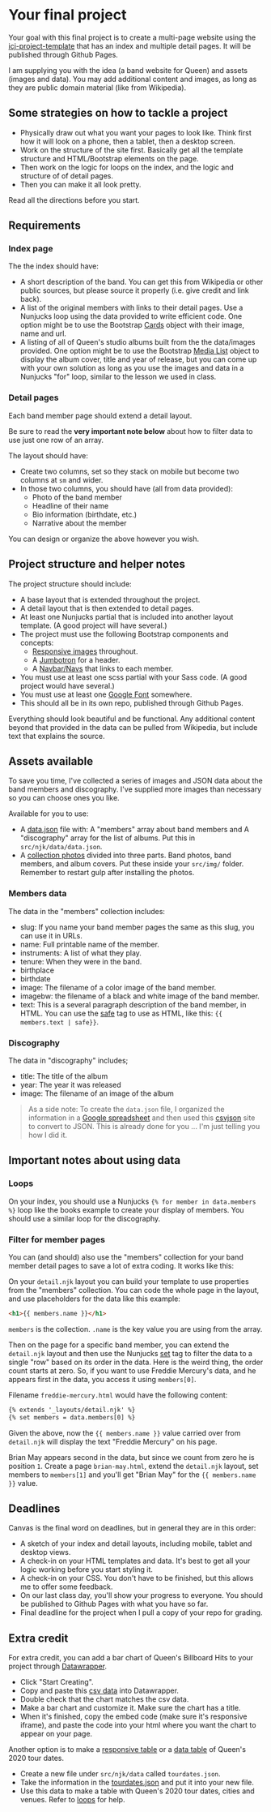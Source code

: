 # Your final project

Your goal with this final project is to create a multi-page website using the [icj-project-template](https://github.com/utdata/icj-project-template) that has an index and multiple detail pages. It will be published through Github Pages.

I am supplying you with the idea (a band website for Queen) and assets (images and data). You may add additional content and images, as long as they are public domain material (like from Wikipedia).

## Some strategies on how to tackle a project

- Physically draw out what you want your pages to look like. Think first how it will look on a phone, then a tablet, then a desktop screen.
- Work on the structure of the site first. Basically get all the template structure and HTML/Bootstrap elements on the page.
- Then work on the logic for loops on the index, and the logic and structure of of detail pages.
- Then you can make it all look pretty.

Read all the directions before you start.

## Requirements

### Index page

The the index should have:

- A short description of the band. You can get this from Wikipedia or other public sources, but please source it properly (i.e. give credit and link back).
- A list of the original members with links to their detail pages. Use a Nunjucks loop using the data provided to write efficient code. One option might be to use the Bootstrap [Cards](https://getbootstrap.com/docs/4.1/components/card/) object with their image, name and url.
- A listing of all of Queen's studio albums built from the the data/images provided. One option might be to use the Bootstrap [Media List](https://getbootstrap.com/docs/4.1/layout/media-object/#media-list) object to display the album cover, title and year of release, but you can come up with your own solution as long as you use the images and data in a Nunjucks "for" loop, similar to the lesson we used in class.

### Detail pages

Each band member page should extend a detail layout.

Be sure to read the **very important note below** about how to filter data to use just one row of an array.

The layout should have:

- Create two columns, set so they stack on mobile but become two columns at `sm` and wider.
- In those two columns, you should have (all from data provided):
  - Photo of the band member
  - Headline of their name
  - Bio information (birthdate, etc.)
  - Narrative about the member

You can design or organize the above however you wish.

## Project structure and helper notes

The project structure should include:

- A base layout that is extended throughout the project.
- A detail layout that is then extended to detail pages.
- At least one Nunjucks partial that is included into another layout template. (A good project will have several.)
- The project must use the following Bootstrap components and concepts:
  - [Responsive images](https://getbootstrap.com/docs/4.1/content/images/) throughout.
  - A [Jumbotron](https://getbootstrap.com/docs/4.1/components/jumbotron/) for a header.
  - A [Navbar/Navs](https://getbootstrap.com/docs/4.1/components/navbar/) that links to each member.
- You must use at least one scss partial with your Sass code. (A good project would have several.)
- You must use at least one [Google Font](https://fonts.google.com/) somewhere.
- This should all be in its own repo, published through Github Pages.

Everything should look beautiful and be functional. Any additional content beyond that provided in the data can be pulled from Wikipedia, but include text that explains the source.

## Assets available

To save you time, I've collected a series of images and JSON data about the band members and discography. I've supplied more images than necessary so you can choose ones you like.

Available for you to use:

- A [data.json](data.json) file with: A "members" array about band members and A "discography" array for the list of albums. Put this in `src/njk/data/data.json`.
- A [collection photos](img.zip) divided into three parts. Band photos, band members, and album covers. Put these inside your `src/img/` folder. Remember to restart gulp after installing the photos.

### Members data

The data in the "members" collection includes:

- slug: If you name your band member pages the same as this slug, you can use it in URLs.
- name: Full printable name of the member.
- instruments: A list of what they play.
- tenure: When they were in the band.
- birthplace
- birthdate
- image: The filename of a color image of the band member.
- imagebw: the filename of a black and white image of the band member.
- text: This is a several paragraph description of the band member, in HTML. You can use the [safe](https://mozilla.github.io/nunjucks/templating.html#safe) tag to use as HTML, like this: `{{ members.text | safe}}`.

### Discography

The data in "discography" includes;

- title: The title of the album
- year: The year it was released
- image: The filename of an image of the album

> As a side note: To create the `data.json` file, I organized the information in a [Google spreadsheet](https://drive.google.com/open?id=1rT71c8CXtx3x2ak6nawjpAGukLNLo1lrbLuvjvZ9zFE) and then used this [csvjson](https://www.csvjson.com/csv2json) site to convert to JSON. This is already done for you ... I'm just telling you how I did it.

## Important notes about using data

### Loops

On your index, you should use a Nunjucks `{% for member in data.members %}` loop like the books example to create your display of members. You should use a similar loop for the discography.

### Filter for member pages

You can (and should) also use the "members" collection for your band member detail pages to save a lot of extra coding. It works like this:

On your `detail.njk` layout you can build your template to use properties from the "members" collection. You can code the whole page in the layout, and use placeholders for the data like this example:

```html
<h1>{{ members.name }}</h1>
```

`members` is the collection. `.name` is the key value you are using from the array.

Then on the page for a specific band member, you can extend the `detail.njk` layout and then use the Nunjucks [set](https://mozilla.github.io/nunjucks/templating.html#set) tag to filter the data to a single "row" based on its order in the data. Here is the weird thing, the order count starts at zero. So, if you want to use Freddie Mercury's data, and he appears first in the data, you access it using `members[0]`.

Filename `freddie-mercury.html` would have the following content:

```html
{% extends '_layouts/detail.njk' %}
{% set members = data.members[0] %}
```

Given the above, now the `{{ members.name }}` value carried over from `detail.njk` will display the text "Freddie Mercury" on his page.

Brian May appears second in the data, but since we count from zero he is position `1`. Create a page `brian-may.html`, extend the `detail.njk` layout, set members to `members[1]` and you'll get "Brian May" for the `{{ members.name }}` value.

## Deadlines

Canvas is the final word on deadlines, but in general they are in this order:

- A sketch of your index and detail layouts, including mobile, tablet and desktop views.
- A check-in on your HTML templates and data. It's best to get all your logic working before you start styling it.
- A check-in on your CSS. You don't have to be finished, but this allows me to offer some feedback.
- On our last class day, you'll show your progress to everyone. You should be published to Github Pages with what you have so far.
- Final deadline for the project when I pull a copy of your repo for grading.

## Extra credit

For extra credit, you can add a bar chart of Queen's Billboard Hits to your project through [Datawrapper](https://www.datawrapper.de/).

- Click "Start Creating".
- Copy and paste this [csv data](queen-billboard-weeks.csv?raw=true) into Datawrapper.
- Double check that the chart matches the csv data.
- Make a bar chart and customize it. Make sure the chart has a title.
- When it's finished, copy the embed code (make sure it's responsive iframe), and paste the code into your html where you want the chart to appear on your page.

Another option is to make a [responsive table](https://www.w3schools.com/bootstrap/bootstrap_tables.asp) or a [data table](https://datatables.net/) of Queen's 2020 tour dates.

- Create a new file under `src/njk/data` called `tourdates.json`.
- Take the information in the [tourdates.json](tourdates.json) and put it into your new file.
- Use this data to make a table with Queen's 2020 tour dates, cities and venues. Refer to [loops](#loops) for help.
